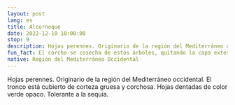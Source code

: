 ```yaml
---
layout: post
lang: es
title: Alcornoque
date: 2022-12-10 10:00:00
stop: 9
description: Hojas perennes. Originario de la región del Mediterráneo occidental. Tolerante a la sequía.
fun_fact: El corcho se cosecha de estos árboles, quitando la capa exterior de corteza, producida por el cambrium del corcho
native: Región del Mediterráneo Occidental
---
```

Hojas perennes. Originario de la región del Mediterráneo occidental. El tronco está cubierto de corteza gruesa y corchosa. Hojas dentadas de color verde opaco. Tolerante a la sequía.
